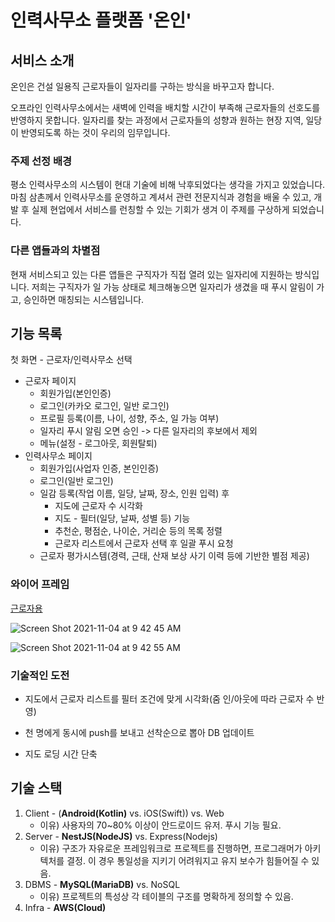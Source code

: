 # 인력사무소 플랫폼 '온인'

## 서비스 소개

 온인은 건설 일용직 근로자들이 일자리를 구하는 방식을 바꾸고자 합니다.

 오프라인 인력사무소에서는 새벽에 인력을 배치할 시간이 부족해 근로자들의 선호도를 반영하지 못합니다. 일자리를 찾는 과정에서 근로자들의 성향과 원하는 현장 지역, 일당이 반영되도록 하는 것이 우리의 임무입니다.

### 주제 선정 배경

 평소 인력사무소의 시스템이 현대 기술에 비해 낙후되었다는 생각을 가지고 있었습니다. 마침 삼촌께서 인력사무소를 운영하고 계셔서 관련 전문지식과 경험을 배울 수 있고, 개발 후 실제 현업에서 서비스를 런칭할 수 있는 기회가 생겨 이 주제를 구상하게 되었습니다.

### 다른 앱들과의 차별점

 현재 서비스되고 있는 다른 앱들은 구직자가 직접 열려 있는 일자리에 지원하는 방식입니다. 저희는 구직자가 일 가능 상태로 체크해놓으면 일자리가 생겼을 때 푸시 알림이 가고, 승인하면 매칭되는 시스템입니다.

## 기능 목록

첫 화면 - 근로자/인력사무소 선택

- 근로자 페이지
  - 회원가입(본인인증)
  - 로그인(카카오 로그인, 일반 로그인)
  - 프로필 등록(이름, 나이, 성향, 주소, 일 가능 여부)
  - 일자리 푸시 알림 오면 승인 -> 다른 일자리의 후보에서 제외
  - 메뉴(설정 - 로그아웃, 회원탈퇴)
- 인력사무소 페이지
  - 회원가입(사업자 인증, 본인인증)
  - 로그인(일반 로그인)
  - 일감 등록(작업 이름, 일당, 날짜, 장소, 인원 입력) 후
    - 지도에 근로자 수 시각화
    - 지도 - 필터(일당, 날짜, 성별 등) 기능
    - 추천순, 평점순, 나이순, 거리순 등의 목록 정렬
    - 근로자 리스트에서 근로자 선택 후 일괄 푸시 요청
  - 근로자 평가시스템(경력, 근태, 산재 보상 사기 이력 등에 기반한 별점 제공)

### 와이어 프레임

[근로자용](https://ovenapp.io/view/Ty1MpYiuu14odG9EnKJZxZNhJ1acUgix/0qkzj)

![Screen Shot 2021-11-04 at 9 42 45 AM](https://user-images.githubusercontent.com/49096628/140238584-acbfc9c1-a3d7-46f5-9859-11ceeb6f56f8.png)

![Screen Shot 2021-11-04 at 9 42 55 AM](https://user-images.githubusercontent.com/49096628/140238615-7701c702-8a06-41a5-baf7-72898be130a9.png)

### 기술적인 도전

- 지도에서 근로자 리스트를 필터 조건에 맞게 시각화(줌 인/아웃에 따라 근로자 수 반영)
- 천 명에게 동시에 push를 보내고 선착순으로 뽑아 DB 업데이트

- 지도 로딩 시간 단축

## 기술 스택

1. Client - (<b>Android(Kotlin)</b> vs. iOS(Swift)) vs. Web
   - 이유) 사용자의 70~80% 이상이 안드로이드 유저. 푸시 기능 필요.
2. Server - <b>NestJS(NodeJS)</b> vs. Express(Nodejs)
   - 이유) 구조가 자유로운 프레임워크로 프로젝트를 진행하면, 프로그래머가 아키텍처를 결정. 이 경우 통일성을 지키기 어려워지고 유지 보수가 힘들어질 수 있음.
3. DBMS - <b>MySQL(MariaDB)</b> vs. NoSQL
   - 이유) 프로젝트의 특성상 각 테이블의 구조를 명확하게 정의할 수 있음.
4. Infra - <b>AWS(Cloud)</b>

